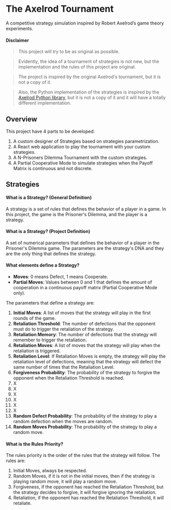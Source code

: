 # The Axelrod Tournament

A competitive strategy simulation inspired by Robert Axelrod’s game theory experiments.

#### Disclaimer
> This project will try to be as original as possible.

> Evidently, the idea of a tournament of strategies is not new, but the implementation and the rules of this project are original.

> The project is inspired by the original Axelrod's tournament, but it is not a copy of it.

> Also, the Python implementation of the strategies is inspired by the [Axelrod Python library](https://github.com/Axelrod-Python/Axelrod), but it is not a copy of it and it will have a totally different implementation.

## Overview

This project have 4 parts to be developed:

1. A custom designer of Strategies based on strategies parametrization.
2. A React web application to play the tournament with your custom strategies.
3. A N-Prisoners Dilemma Tournament with the custom strategies.
4. A Partial Cooperative Mode to simulate strategies when the Payoff Matrix is continuous and not discrete.

## Strategies

#### What is a Strategy? (General Definition)

A strategy is a set of rules that defines the behavior of a player in a game. In this project, the game is the Prisoner's Dilemma, and the player is a strategy.

#### What is a Strategy? (Project Definition)

A set of numerical parameters that defines the behavior of a player in the Prisoner's Dilemma game. The parameters are the strategy's DNA and they are the only thing that defines the strategy.

#### What elements define a Strategy?

- **Moves**: 0 means Defect, 1 means Cooperate.
- **Partial Moves**: Values between 0 and 1 that defines the amount of cooperation in a continuous payoff matrix (Partial Cooperative Mode only).

The parameters that define a strategy are:

1. **Initial Moves**: A list of moves that the strategy will play in the first rounds of the game.
2. **Retaliation Threshold**: The number of defections that the opponent must do to trigger the retaliation of the strategy.
3. **Retaliation Memory**: The number of defections that the strategy will remember to trigger the retaliation.
4. **Retaliation Moves**: A list of moves that the strategy will play when the retaliation is triggered.
5. **Retaliation Level**: If Retaliation Moves is empty, the strategy will play the retaliation level of defections, meaning that the strategy will defect the same number of times that the Retaliation Level.
6. **Forgiveness Probability**: The probability of the strategy to forgive the opponent when the Retaliation Threshold is reached.
7. X
8. X
9. X
10. X
11. X
12. X
13. **Random Defect Probability**: The probability of the strategy to play a random defection when the moves are random.
14. **Random Moves Probability**: The probability of the strategy to play a random move.

#### What is the Rules Priority?

The rules priority is the order of the rules that the strategy will follow. The rules are:

1. Initial Moves, always be respected.
2. Random Moves, if it is not in the initial moves, then if the strategy is playing random move, it will play a random move.
3. Forgiveness, if the opponent has reached the Retaliation Threshold, but the strategy decides to forgive, it will forgive ignoring the retaliation.
4. Retaliation, if the opponent has reached the Retaliation Threshold, it will retaliate.
